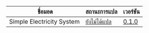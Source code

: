 &nbsp;ชื่อมอด                            | สถานะการแปล                                                 | เวอร์ชัน  
--------------------------------- | :------------------------------------------------------------- | :-------------------------------------------------------------
 Simple Electricity System | [ยังไม่ได้แปล](Simple%Electricity%System/) | [0.1.0](https://www.nexusmods.com/stardewvalley/mods/10199?tab=description)